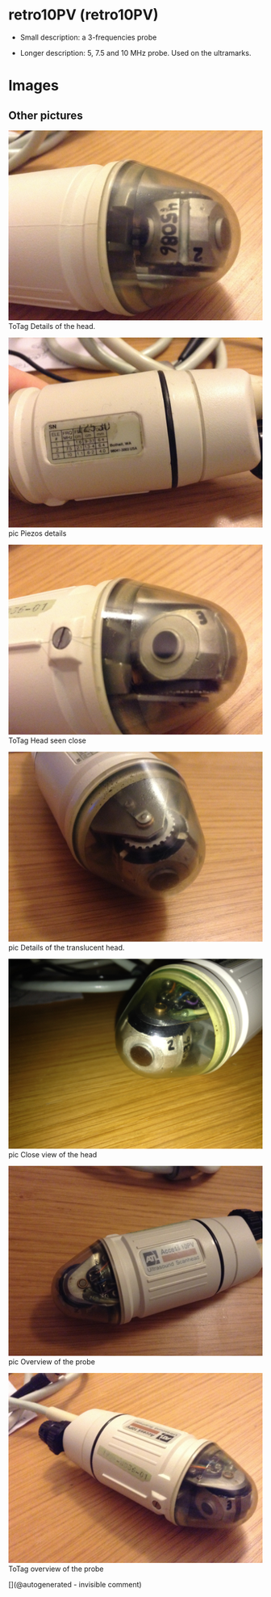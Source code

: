 # retro10PV (retro10PV)

* Small description: a 3-frequencies probe

* Longer description: 5, 7.5 and 10 MHz probe. Used on the ultramarks.

# Images

## Other pictures 

![](/retroATL3/images/IMG_2403.JPG)
ToTag
Details of the head.

![](/retroATL3/images/IMG_2401.JPG)
pic
Piezos details

![](/retroATL3/images/IMG_2404.JPG)
ToTag
Head seen close

![](/retroATL3/images/IMG_2402.JPG)
pic
Details of the translucent head.

![](/retroATL3/images/IMG_2400.JPG)
pic
Close view of the head

![](/retroATL3/images/IMG_2399.JPG)
pic
Overview of the probe

![](/retroATL3/images/IMG_2405.JPG)
ToTag
overview of the probe





[](@autogenerated - invisible comment)